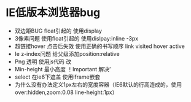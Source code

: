 # IE低版本浏览器bug

* 双边距BUG float引起的 使用display
* 3像素问题 使用float引起的 使用dislpay:inline -3px
* 超链接hover 点击后失效 使用正确的书写顺序 link visited hover active
* Ie z-index问题 给父级添加position:relative
* Png 透明 使用js代码 改
* Min-height 最小高度 ！Important 解决’
* select 在ie6下遮盖 使用iframe嵌套
* 为什么没有办法定义1px左右的宽度容器（IE6默认的行高造成的，使用over:hidden,zoom:0.08 line-height:1px）